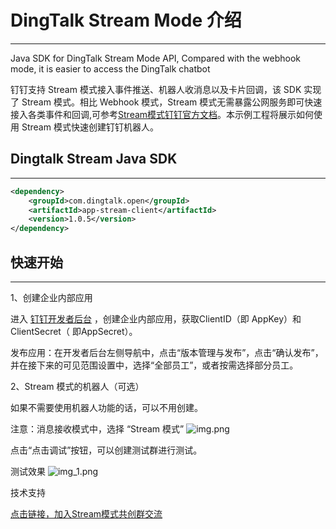 # DingTalk Stream Mode 介绍

----

Java SDK for DingTalk Stream Mode API, Compared with the webhook mode, it is easier to access the DingTalk chatbot

钉钉支持 Stream 模式接入事件推送、机器人收消息以及卡片回调，该 SDK 实现了 Stream 模式。相比 Webhook 模式，Stream 模式无需暴露公网服务即可快速接入各类事件和回调,可参考[Stream模式钉钉官方文档](https://open.dingtalk.com/document/resourcedownload/Introduction-to-stream-mode)。本示例工程将展示如何使用 Stream 模式快速创建钉钉机器人。


## Dingtalk Stream Java SDK

----
```xml
<dependency>
    <groupId>com.dingtalk.open</groupId>
    <artifactId>app-stream-client</artifactId>
    <version>1.0.5</version>
</dependency>
```


## 快速开始

----

1、创建企业内部应用

进入 [钉钉开发者后台](https://open-dev.dingtalk.com/#/) ，创建企业内部应用，获取ClientID（即 AppKey）和ClientSecret（ 即AppSecret）。

发布应用：在开发者后台左侧导航中，点击“版本管理与发布”，点击“确认发布”，并在接下来的可见范围设置中，选择“全部员工”，或者按需选择部分员工。

2、Stream 模式的机器人（可选）

如果不需要使用机器人功能的话，可以不用创建。

注意：消息接收模式中，选择 “Stream 模式”
![img.png](https://img.alicdn.com/imgextra/i3/O1CN01XL4piO1lkYX2F6sW6_!!6000000004857-0-tps-896-522.jpg)

点击“点击调试”按钮，可以创建测试群进行测试。

测试效果
![img_1.png](https://s1.ax1x.com/2023/05/16/p92jjIJ.png)

技术支持

[点击链接，加入Stream模式共创群交流](https://open-dingtalk.github.io/developerpedia/docs/explore/support/?via=moon-group)
